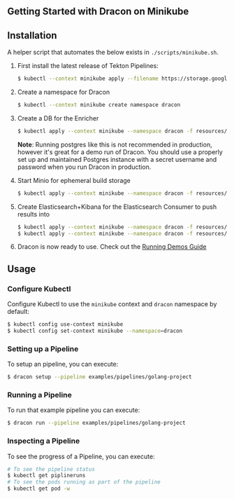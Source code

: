 ## Getting Started with Dracon on Minikube

## Installation

A helper script that automates the below exists in `./scripts/minikube.sh`.

1. First install the latest release of Tekton Pipelines:

   ```bash
   $ kubectl --context minikube apply --filename https://storage.googleapis.com/tekton-releases/pipeline/previous/v0.9.0/release.yaml
   ```

2. Create a namespace for Dracon

   ```bash
   $ kubectl --context minikube create namespace dracon
   ```

3. Create a DB for the Enricher

   ```bash
   $ kubectl apply --context minikube --namespace dracon -f resources/persistence/enricher-db/k8s.yaml
   ```

   **Note**: Running postgres like this is not recommended in production, however it's great for a demo run of Dracon. You should use a properly set up and maintained Postgres instance with a secret username and password when you run Dracon in production.

4. Start Minio for ephemeral build storage

   ```bash
   $ kubectl apply --context minikube --namespace dracon -f resources/persistence/minio-storage/k8s.yaml
   ```

5. Create Elasticsearch+Kibana for the Elasticsearch Consumer to push results into

   ```bash
   $ kubectl apply --context minikube --namespace dracon -f resources/persistence/elasticsearch-kibana/elasticsearch.yaml
   $ kubectl apply --context minikube --namespace dracon -f resources/persistence/elasticsearch-kibana/kibana.yaml
   ```

6. Dracon is now ready to use. Check out the [Running Demos Guide](/docs/getting-started/tutorials/running-demos.md)

## Usage

### Configure Kubectl

Configure Kubectl to use the `minikube` context and `dracon` namespace by default:

```bash
$ kubectl config use-context minikube
$ kubectl config set-context minikube --namespace=dracon
```

### Setting up a Pipeline

To setup an pipeline, you can execute:

```bash
$ dracon setup --pipeline examples/pipelines/golang-project
```

### Running a Pipeline

To run that example pipeline you can execute:

```bash
$ dracon run --pipeline examples/pipelines/golang-project
```

### Inspecting a Pipeline

To see the progress of a Pipeline, you can execute:

```bash
# To see the pipeline status
$ kubectl get piplineruns
# To see the pods running as part of the pipeline
$ kubectl get pod -w
```
